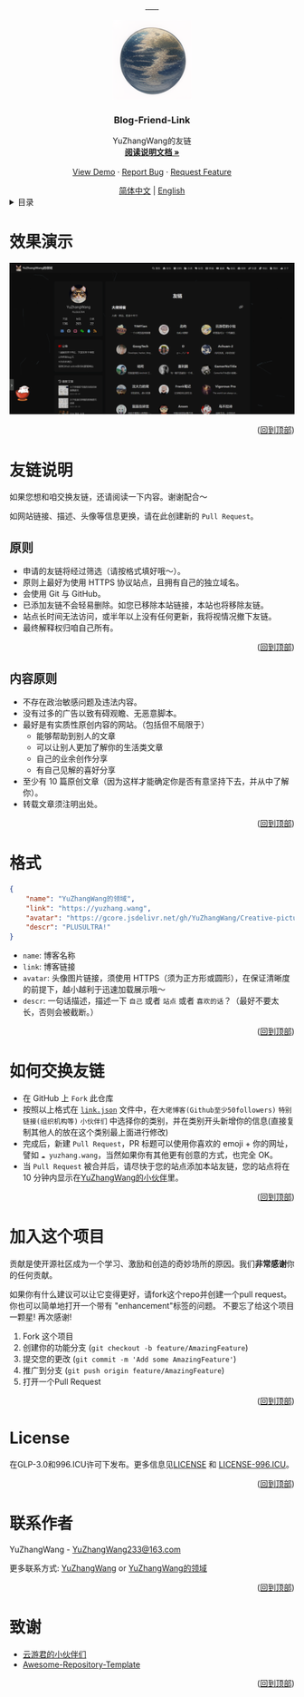 <a name="readme-top"></a>


<!-- 项目相关的一些图标信息 -->
<div align="center">
  <a href="https://github.com/YuZhangWang/Blog-Friend-Link/graphs/contributors">
        <img src="https://img.shields.io/github/contributors/YuZhangWang/Blog-Friend-Link.svg?style=for-the-badge" alt="">
  </a>
  <a href="https://github.com/YuZhangWang/Blog-Friend-Link/network/members">
        <img src="https://img.shields.io/github/forks/YuZhangWang/Blog-Friend-Link.svg?style=for-the-badge" alt="">
  </a>  
  <a href="https://github.com/YuZhangWang/Blog-Friend-Link/stargazers">
        <img src="https://img.shields.io/github/stars/YuZhangWang/Blog-Friend-Link.svg?style=for-the-badge" alt="">
  </a>  
  <a href="https://github.com/YuZhangWang/Blog-Friend-Link/issues">
        <img src="https://img.shields.io/github/issues/YuZhangWang/Blog-Friend-Link.svg?style=for-the-badge" alt="">
  </a> 
  <a href="https://github.com/YuZhangWang/Blog-Friend-Link/blob/master/LICENSE.txt">
        <img src="https://img.shields.io/github/license/YuZhangWang/Blog-Friend-Link.svg?style=for-the-badge" alt="">
  </a> 
  </a> 
  <a href="https://yuzhang.wang/link">
        <img src="https://img.shields.io/badge/YuZhangWang-passing-success?style=for-the-badge&logo=github" alt="">
  </a> 
  </a> 
  <a href="https://github.com/YuZhangWang/Blog-Friend-Link/blob/master/link.json">
        <img src="https://img.shields.io/badge/links.json-yellow?style=for-the-badge" alt="">
  </a>   
</div>


<!-- 项目图标 -->
<br />
<div align="center">
  <a href="https://github.com/YuZhangWang/Blog-Friend-Link">
    <img src="images/logo.png" alt="Logo" width="140" height="140">
  </a>

<h3 align="center">Blog-Friend-Link</h3>

  <p align="center">
    YuZhangWang的友链
    <br />
    <a href="https://yuzhang.wang/131-remote-friend-linking/"><strong>阅读说明文档 »</strong></a>
    <br />
    <br />
    <a href="https://yuzhang.wang/link/">View Demo</a>
    ·
    <a href="https://github.com/YuZhangWang/Blog-Friend-Link/issues">Report Bug</a>
    ·
    <a href="https://github.com/YuZhangWang/Blog-Friend-Link/issues">Request Feature</a>
  </p>
</div>


<div align="center">
<a href="./README.md">简体中文</a> |
<a href="./README-EN.md">English</a>
</div>


<!-- TABLE OF CONTENTS -->
<details>
  <summary>目录</summary>
  <ol>
    <li>
      <a href="#效果演示">效果演示</a>
    </li>
    <li>
      <a href="#友链说明">友链说明</a>
      <ul>
        <li><a href="#原则">原则</a></li>
        <li><a href="#内容原则">内容原则</a></li>
      </ul>
    </li>
    <li><a href="#格式">格式</a></li>
    <li><a href="#如何交换友链">如何交换友链</a></li>
    <li><a href="#加入这个项目">加入这个项目</a></li>
    <li><a href="#liceBlog-Friend-Linknse">License</a></li>
    <li><a href="#联系作者">联系作者</a></li>
    <li><a href="#致谢">致谢</a></li>
  </ol>
</details>



# 效果演示
![product-screenshot](images/screenshot.png)

<p align="right">(<a href="#readme-top">回到顶部</a>)</p>



# 友链说明

如果您想和咱交换友链，还请阅读一下内容。谢谢配合～

如网站链接、描述、头像等信息更换，请在此创建新的 `Pull Request`。

## 原则

- 申请的友链将经过筛选（请按格式填好哦～）。
- 原则上最好为使用 HTTPS 协议站点，且拥有自己的独立域名。
- 会使用 Git 与 GitHub。
- 已添加友链不会轻易删除。如您已移除本站链接，本站也将移除友链。
- 站点长时间无法访问，或半年以上没有任何更新，我将视情况撤下友链。
- 最终解释权归咱自己所有。

<p align="right">(<a href="#readme-top">回到顶部</a>)</p>

## 内容原则

- 不存在政治敏感问题及违法内容。
- 没有过多的广告以致有碍观瞻、无恶意脚本。
- 最好是有实质性原创内容的网站。（包括但不局限于）
  - 能够帮助到别人的文章
  - 可以让别人更加了解你的生活类文章
  - 自己的业余创作分享
  - 有自己见解的喜好分享
- 至少有 10 篇原创文章（因为这样才能确定你是否有意坚持下去，并从中了解你）。
- 转载文章须注明出处。


<p align="right">(<a href="#readme-top">回到顶部</a>)</p>



# 格式

``` JSON
{
    "name": "YuZhangWang的领域",
    "link": "https://yuzhang.wang",
    "avatar": "https://gcore.jsdelivr.net/gh/YuZhangWang/Creative-pictures02@master/img/202210171416164.png",
    "descr": "PLUSULTRA!"
}
```

- `name`: 博客名称
- `link`: 博客链接
- `avatar`: 头像图片链接，须使用 HTTPS（须为正方形或圆形），在保证清晰度的前提下，越小越利于迅速加载展示哦～
- `descr`: 一句话描述，描述一下 `自己` 或者 `站点` 或者 `喜欢的话`？（最好不要太长，否则会被截断。）

<p align="right">(<a href="#readme-top">回到顶部</a>)</p>



<!-- ROADMAP -->
# 如何交换友链

- 在 GitHub 上 `Fork` 此仓库
- 按照以上格式在 [`link.json`](./link.json) 文件中，在`大佬博客(Github至少50followers)`  `特别链接(组织机构等)` `小伙伴们` 中选择你的类别，并在类别开头新增你的信息(直接复制其他人的放在这个类别最上面进行修改)
- 完成后，新建 `Pull Request`，PR 标题可以使用你喜欢的 emoji + 你的网址，譬如 `☁️ yuzhang.wang`，当然如果你有其他更有创意的方式，也完全 OK。
- 当 `Pull Request` 被合并后，请尽快于您的站点添加本站友链，您的站点将在 10 分钟内显示在[YuZhangWang的小伙伴](https://yuzhang.wang/link/)里。

<p align="right">(<a href="#readme-top">回到顶部</a>)</p>



<!-- CONTRIBUTING -->
# 加入这个项目

贡献是使开源社区成为一个学习、激励和创造的奇妙场所的原因。我们**非常感谢**你的任何贡献。

如果你有什么建议可以让它变得更好，请fork这个repo并创建一个pull request。你也可以简单地打开一个带有 "enhancement"标签的问题。
不要忘了给这个项目一颗星! 再次感谢!

1. Fork 这个项目
2. 创建你的功能分支 (`git checkout -b feature/AmazingFeature`)
3. 提交您的更改 (`git commit -m 'Add some AmazingFeature'`)
4. 推广到分支 (`git push origin feature/AmazingFeature`)
5. 打开一个Pull Request

<p align="right">(<a href="#readme-top">回到顶部</a>)</p>



<!-- LICENSE -->
# License

在GLP-3.0和996.ICU许可下发布。更多信息见<a href="./LICENSE">LICENSE</a> 和 <a href="./LICENSE-996.ICU">LICENSE-996.ICU</a>。

<p align="right">(<a href="#readme-top">回到顶部</a>)</p>



<!-- CONTACT -->
# 联系作者

YuZhangWang - YuZhangWang233@163.com

更多联系方式:
[ YuZhangWang](https://github.com/YuZhangWang) or
[YuZhangWang的领域](https://yuzhang.wang/about)

<p align="right">(<a href="#readme-top">回到顶部</a>)</p>



<!-- ACKNOWLEDGMENTS -->
# 致谢

* [云游君的小伙伴们](https://github.com/YunYouJun/friends)
* [Awesome-Repository-Template](https://github.com/YuZhangWang/Awesome-Repository-Template)

<p align="right">(<a href="#readme-top">回到顶部</a>)</p>